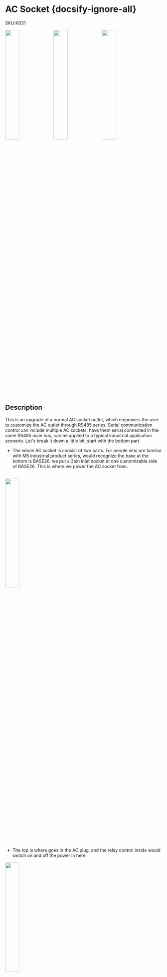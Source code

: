 # AC Socket {docsify-ignore-all}

<div class="badge badge-pill badge-primary product_sku_tag">SKU:K031</div>

<img src="assets\img\product_pics\app\ac_socket\ac_socket_01.jpg" width="30%" height="30%"> <img src="assets\img\product_pics\app\ac_socket\ac_socket_02.jpg" width="30%" height="30%"> <img src="assets\img\product_pics\app\ac_socket\ac_socket_03.jpg" width="30%" height="30%">


## Description

This is an upgrade of a normal AC socket outlet, which empowers the user to customize the AC outlet through RS485 series. Serial communication control can include multiple AC sockets, have them serial connected in the same RS485 main bus, can be applied to a typical industrial application scenario. 
Let's break it down a little bit, start with the bottom part. 
- The whole AC socket is consist of two parts. For people who are familiar with M5 industrial product series,  would recognize the base at the bottom is BASE26. we put a 3pin inlet socket at one customizable side of BASE26. This is where we power the AC socket from. 
<br>

<img src="assets\img\product_pics\app\ac_socket\p01.jpg" width="30%" height="30%">


- The top is where goes in the AC plug, and the relay control inside would switch on and off the power in here. 

<img src="assets\img\product_pics\app\ac_socket\p02.jpg" width="30%" height="30%">

- To get more AC socket connected in series, we would use an HT3.96 terminal connectors, as you can see the orange socket in the picture. 

<br>

<img src="assets\img\product_pics\app\ac_socket\p03.jpg" width="30%" height="30%">

- The bottom part is mainly in charge of converting the AC power 220V to DC 5V to power the microprocessor STM32F030F4 and  RS485 related circult. As you can see from the picture, two parts wire connected by M-Bus socket and a pair of power wire.  A red led indication is placed on top.

<img src="assets\img\product_pics\app\ac_socket\p04.jpg" width="30%" height="30%">


## Product Features

- RS485 OUTLET
- Serial communication protocol: ModBUS-RTU
- support Mutiple device Series connection 
- STM32F030F4
- Embedded 4x M3 Nut
- Build with BASE26
- INPUT : 100-240V
- OUTPUT: 10A
- Power Status indicator


## Weight and Size

- Product size:54mm x 54mm x 61mm
- Product weight:130g


## Include

- 1x AC Socket


## Applications

-  Smart AC Socket Outlet With wire control of RS485

## Example

*Use with Arduino, please click [here](https://github.com/m5stack/M5-ProductExampleCodes/tree/master/App/acSocketCtl).*

## ACSocket Modbus RTU Protocol

### Description:

- 1. Communication uses RS485, 1 bit start bit + 8 bit data bit + 1 bit end bit
- 2. Baud rate 9600
- 3.Device ID defaults to AAH
- 4. Address 00H is the broadcast address, the slave does not reply

### Instruction: (hexadecimal) (Modbus RTU format)

### 1. Write coil

The host sends:

`AA 05 00 00 FF 00 95 E1` (closed coil)

`AA 05 00 00 00 00 D4 11` (disconnect coil)


<table>
   <tr style="font-weight:bold;text-align:center" >
      <td>Send content</td>
      <td>bytes</td>
      <td>Send a message</td>
      <td>Remarks</td>
   </tr>
   <tr style="text-align:center">
      <td>module address</td>
      <td>1</td>
      <td>AAH</td>
      <td>00H is the broadcast address</td>
   </tr>
   <tr style="text-align:center">
      <td>Function code</td>
      <td>1</td>
      <td>05H</td>
      <td>Write a single coil</td>
   </tr>
   <tr style="text-align:center">
      <td>start register address</td>
      <td>2</td>
      <td>0000H</td>
      <td>Coil 0 Address</td>
   </tr>
   <tr style="text-align:center">
      <td>Write data</td>
      <td>2</td>
      <td>FF00H</td>
      <td>FF00H: indicates coil closure | 0000H: indicates coil disconnection</td>
   </tr>
   <tr style="text-align:center">
      <td>CRC check</td>
      <td>2</td>
      <td>XXXXH</td>
      <td>CRC code of all previous data (CRC16)</td>
   </tr>
</table>

Slave response:

The operation successfully returns the original data:

`AA 05 00 00 FF 00 95 E1`

Operation failed to return:

`AA 85 error code CRC_L CRC_H`


### 2. Reading the coil

The host sends:

`AA 01 00 00 00 01 E4 11`

<table>
   <tr style="font-weight:bold;text-align:center" >
      <td>Send content</td>
      <td>bytes</td>
      <td>Send a message</td>
      <td>Remarks</td>
   </tr>
   <tr style="text-align:center">
      <td>module address</td>
      <td>1</td>
      <td>AAH</td>
      <td>00H is the broadcast address</td>
   </tr>
   <tr style="text-align:center">
      <td>Function code</td>
      <td>1</td>
      <td>01H</td>
      <td>read coil</td>
   </tr>
   <tr style="text-align:center">
      <td>start register address</td>
      <td>2</td>
      <td>0000H</td>
      <td>Coil 0 Address</td>
   </tr>
   <tr style="text-align:center">
      <td>Read quantity</td>
      <td>2</td>
      <td>0001H</td>
      <td> can only be 0001H</td>
   </tr>
   <tr style="text-align:center">
      <td>CRC check</td>
      <td>2</td>
      <td>XXXXH</td>
      <td>CRC code of all previous data (CRC16)</td>
   </tr>
</table>

Slave response:

The operation returns successfully:

<table>
   <tr style="font-weight:bold;text-align:center" >
      <td>Address</td>
      <td>Function code</td>
      <td>Return data length</td>
      <td>Coil Status</td>
      <td>CRC_L</td>
      <td>CRC_H</td>
   </tr>
   <tr style="text-align:center">
      <td>AA</td>
      <td>01</td>
      <td>01</td>
      <td>01</td>
      <td>B0</td>
      <td>6C</td>
   </tr>
</table>

Coil status: `01H -> coil closed ` \ `00H -> coil disconnected`

Operation failed to return: `AA 81 error code CRC_L CRC_H`


### 3. Write device address

The host sends:

`AA 41 00 00 00 12 A4 13`

<table>
   <tr style="font-weight:bold;text-align:center" >
      <td>Send content</td>
      <td>bytes</td>
      <td>Send a message</td>
      <td>Remarks</td>
   </tr>
   <tr style="text-align:center">
      <td>module address</td>
      <td>1</td>
      <td>AAH</td>
      <td>00H is the broadcast address</td>
   </tr>
   <tr style="text-align:center">
      <td>Function code</td>
      <td>1</td>
      <td>41H</td>
      <td>Set module address</td>
   </tr>
   <tr style="text-align:center">
      <td>start register address</td>
      <td>2</td>
      <td>0000H</td>
      <td>Address</td>
   </tr>
   <tr style="text-align:center">
      <td> module new address</td>
      <td>1</td>
      <td>12H</td>
      <td>1 byte</td>
   </tr>
   <tr style="text-align:center">
      <td>CRC check</td>
      <td>2</td>
      <td>XXXXH</td>
      <td>CRC code of all previous data (CRC16)</td>
   </tr>
</table>

Slave response:

The operation successfully returns the original data:

`AA 41 00 00 00 12 A4 13`

Operation failed to return:

`AA C1 error code CRC_L CRC_H`



### 4. Broadcast recovery device address

The host sends:

`00 42 00 00 A0 30 `

<table>
   <tr style="font-weight:bold;text-align:center" >
      <td>Send content</td>
      <td>bytes</td>
      <td>Send a message</td>
      <td>Remarks</td>
   </tr>
   <tr style="text-align:center">
      <td>broadcast address</td>
      <td>1</td>
      <td>00H</td>
      <td>00H is the broadcast address</td>
   </tr>
   <tr style="text-align:center">
      <td>Function code</td>
      <td>1</td>
      <td>42H</td>
      <td>Recovery address is AAH</td>
   </tr>
   <tr style="text-align:center">
      <td>start register address</td>
      <td>2</td>
      <td>0000H</td>
      <td>Address</td>
   </tr>
   <tr style="text-align:center">
      <td>CRC check</td>
      <td>2</td>
      <td>XXXXH</td>
      <td>CRC code of all previous data (CRC16)</td>
   </tr>
</table>

Slave response: `none`

<script>

   var purchase_link = 'https://m5stack.com/products/m5-ac-socket';

   anchor_search(purchase_link);
   scrollFunc();

</script>